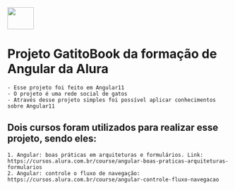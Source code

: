 
<img align="center" height="50" width="60" src="https://cdn.jsdelivr.net/gh/devicons/devicon/icons/angularjs/angularjs-original.svg" />
          
# Projeto GatitoBook da formação de Angular da Alura
    - Esse projeto foi feito em Angular11
    - O projeto é uma rede social de gatos
    - Através desse projeto simples foi possível aplicar conhecimentos sobre Angular11
## Dois cursos foram utilizados para realizar esse projeto, sendo eles:
    1. Angular: boas práticas em arquiteturas e formulários. Link: https://cursos.alura.com.br/course/angular-boas-praticas-arquiteturas-formularios
    2. Angular: controle o fluxo de navegação: https://cursos.alura.com.br/course/angular-controle-fluxo-navegacao